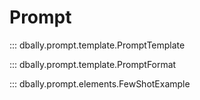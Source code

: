 # Prompt

::: dbally.prompt.template.PromptTemplate

::: dbally.prompt.template.PromptFormat

::: dbally.prompt.elements.FewShotExample
